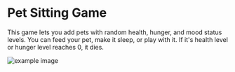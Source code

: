 # Pet Sitting Game

This game lets you add pets with random health, hunger, and mood status levels.
You can feed your pet, make it sleep, or play with it.
If it's health level or hunger level reaches 0, it dies.

![example image](/../master/app/media/example.png?raw=true "example image")
